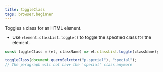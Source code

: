 ```yaml
---
title: toggleClass
tags: browser,beginner
---
```


Toggles a class for an HTML element.

- Use `element.classList.toggle()` to toggle the specified class for the element.

```js
const toggleClass = (el, className) => el.classList.toggle(className);
```

```js
toggleClass(document.querySelector("p.special"), "special");
// The paragraph will not have the 'special' class anymore
```
